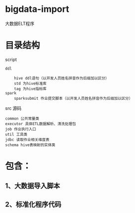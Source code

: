 # bigdata-import 
大数据ELT程序


# 目录结构
script 
    
    ddl 
    
        hive ddl语句（以开发人员姓名拼音作为后缀加以区分） 
        std 为hive标准库
        tag 为hive指标库
    spark
        sparksubmit 作业提交脚本（以开发人员姓名拼音作为后缀加以区分）

src 源码

    common 公共常量类
    executor 具体ETL数据解析、清洗处理包
    job 作业执行入口
    util 工具类
    jdbc 读取作业相关维度表
    schema hive表映射的实体类
    

# 包含：

## 1、大数据导入脚本



## 2、标准化程序代码
